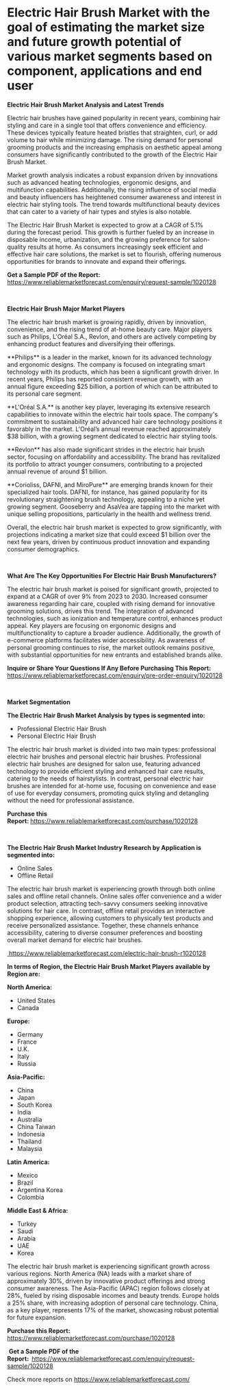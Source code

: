 <p><h1>Electric Hair Brush Market with the goal of estimating the market size and future growth potential of various market segments based on component, applications and end user</h1></p><p><strong>Electric Hair Brush Market Analysis and Latest Trends</strong></p>
<p><p>Electric hair brushes have gained popularity in recent years, combining hair styling and care in a single tool that offers convenience and efficiency. These devices typically feature heated bristles that straighten, curl, or add volume to hair while minimizing damage. The rising demand for personal grooming products and the increasing emphasis on aesthetic appeal among consumers have significantly contributed to the growth of the Electric Hair Brush Market.</p><p>Market growth analysis indicates a robust expansion driven by innovations such as advanced heating technologies, ergonomic designs, and multifunction capabilities. Additionally, the rising influence of social media and beauty influencers has heightened consumer awareness and interest in electric hair styling tools. The trend towards multifunctional beauty devices that can cater to a variety of hair types and styles is also notable.</p><p>The Electric Hair Brush Market is expected to grow at a CAGR of 5.1% during the forecast period. This growth is further fueled by an increase in disposable income, urbanization, and the growing preference for salon-quality results at home. As consumers increasingly seek efficient and effective hair care solutions, the market is set to flourish, offering numerous opportunities for brands to innovate and expand their offerings.</p></p>
<p><strong>Get a Sample PDF of the Report:&nbsp;</strong> <a href="https://www.reliablemarketforecast.com/enquiry/request-sample/1020128?utm_campaign=2111&utm_medium=2&utm_source=Github&utm_content=ia&utm_term=17022025&utm_id=electric-hair-brush">https://www.reliablemarketforecast.com/enquiry/request-sample/1020128</a></p>
<p>&nbsp;</p>
<p><strong>Electric Hair Brush Major Market Players</strong></p>
<p><p>The electric hair brush market is growing rapidly, driven by innovation, convenience, and the rising trend of at-home beauty care. Major players such as Philips, L'Oréal S.A., Revlon, and others are actively competing by enhancing product features and diversifying their offerings.</p><p>**Philips** is a leader in the market, known for its advanced technology and ergonomic designs. The company is focused on integrating smart technology with its products, which has been a significant growth driver. In recent years, Philips has reported consistent revenue growth, with an annual figure exceeding $25 billion, a portion of which can be attributed to its personal care segment.</p><p>**L'Oréal S.A.** is another key player, leveraging its extensive research capabilities to innovate within the electric hair tools space. The company's commitment to sustainability and advanced hair care technology positions it favorably in the market. L'Oréal’s annual revenue reached approximately $38 billion, with a growing segment dedicated to electric hair styling tools.</p><p>**Revlon** has also made significant strides in the electric hair brush sector, focusing on affordability and accessibility. The brand has revitalized its portfolio to attract younger consumers, contributing to a projected annual revenue of around $1 billion.</p><p>**Corioliss, DAFNI, and MiroPure** are emerging brands known for their specialized hair tools. DAFNI, for instance, has gained popularity for its revolutionary straightening brush technology, appealing to a niche yet growing segment. Gooseberry and AsaVea are tapping into the market with unique selling propositions, particularly in the health and wellness trend.</p><p>Overall, the electric hair brush market is expected to grow significantly, with projections indicating a market size that could exceed $1 billion over the next few years, driven by continuous product innovation and expanding consumer demographics.</p></p>
<p>&nbsp;</p>
<p><strong>What Are The Key Opportunities For Electric Hair Brush Manufacturers?</strong></p>
<p><p>The electric hair brush market is poised for significant growth, projected to expand at a CAGR of over 9% from 2023 to 2030. Increased consumer awareness regarding hair care, coupled with rising demand for innovative grooming solutions, drives this trend. The integration of advanced technologies, such as ionization and temperature control, enhances product appeal. Key players are focusing on ergonomic designs and multifunctionality to capture a broader audience. Additionally, the growth of e-commerce platforms facilitates wider accessibility. As awareness of personal grooming continues to rise, the market outlook remains positive, with substantial opportunities for new entrants and established brands alike.</p></p>
<p><strong>Inquire or Share Your Questions If Any Before Purchasing This Report:</strong> <a href="https://www.reliablemarketforecast.com/enquiry/pre-order-enquiry/1020128?utm_campaign=2111&utm_medium=2&utm_source=Github&utm_content=ia&utm_term=17022025&utm_id=electric-hair-brush">https://www.reliablemarketforecast.com/enquiry/pre-order-enquiry/1020128</a></p>
<p>&nbsp;</p>
<p><strong>Market Segmentation</strong></p>
<p><strong>The Electric Hair Brush Market Analysis by types is segmented into:</strong></p>
<p><ul><li>Professional Electric Hair Brush</li><li>Personal Electric Hair Brush</li></ul></p>
<p><p>The electric hair brush market is divided into two main types: professional electric hair brushes and personal electric hair brushes. Professional electric hair brushes are designed for salon use, featuring advanced technology to provide efficient styling and enhanced hair care results, catering to the needs of hairstylists. In contrast, personal electric hair brushes are intended for at-home use, focusing on convenience and ease of use for everyday consumers, promoting quick styling and detangling without the need for professional assistance.</p></p>
<p><strong>Purchase this Report:&nbsp;</strong><a href="https://www.reliablemarketforecast.com/purchase/1020128?utm_campaign=2111&utm_medium=2&utm_source=Github&utm_content=ia&utm_term=17022025&utm_id=electric-hair-brush">https://www.reliablemarketforecast.com/purchase/1020128</a></p>
<p>&nbsp;</p>
<p><strong>The Electric Hair Brush Market Industry Research by Application is segmented into:</strong></p>
<p><ul><li>Online Sales</li><li>Offline Retail</li></ul></p>
<p><p>The electric hair brush market is experiencing growth through both online sales and offline retail channels. Online sales offer convenience and a wider product selection, attracting tech-savvy consumers seeking innovative solutions for hair care. In contrast, offline retail provides an interactive shopping experience, allowing customers to physically test products and receive personalized assistance. Together, these channels enhance accessibility, catering to diverse consumer preferences and boosting overall market demand for electric hair brushes.</p></p>
<p><a href="https://www.reliablemarketforecast.com/electric-hair-brush-r1020128?utm_campaign=2111&utm_medium=2&utm_source=Github&utm_content=ia&utm_term=17022025&utm_id=electric-hair-brush">&nbsp;https://www.reliablemarketforecast.com/electric-hair-brush-r1020128</a></p>
<p><strong>In terms of Region, the Electric Hair Brush Market Players available by Region are:</strong></p>
<p>
    <p> <strong> North America: </strong>
        <ul>
            <li>United States</li>
            <li>Canada</li>
        </ul>
        </p> 
    <p> <strong> Europe: </strong>
        <ul>
            <li>Germany</li>
            <li>France</li>
            <li>U.K.</li>
            <li>Italy</li>
            <li>Russia</li>
        </ul>
        </p> 
    <p> <strong> Asia-Pacific: </strong>
        <ul>
            <li>China</li>
            <li>Japan</li>
            <li>South Korea</li>
            <li>India</li>
            <li>Australia</li>
            <li>China Taiwan</li>
            <li>Indonesia</li>
            <li>Thailand</li>
            <li>Malaysia</li>
        </ul>
        </p> 
    <p> <strong> Latin America: </strong>
        <ul>
            <li>Mexico</li>
            <li>Brazil</li>
            <li>Argentina Korea</li>
            <li>Colombia</li>
        </ul>
        </p> 
    <p> <strong> Middle East & Africa: </strong>
        <ul>
            <li>Turkey</li>
            <li>Saudi</li>
            <li>Arabia</li>
            <li>UAE</li>
            <li>Korea</li>
        </ul>
    </p>
    </p>
<p><p>The electric hair brush market is experiencing significant growth across various regions. North America (NA) leads with a market share of approximately 30%, driven by innovative product offerings and strong consumer awareness. The Asia-Pacific (APAC) region follows closely at 28%, fueled by rising disposable incomes and beauty trends. Europe holds a 25% share, with increasing adoption of personal care technology. China, as a key player, represents 17% of the market, showcasing robust potential for future expansion.</p></p>
<p><strong>Purchase this Report: </strong><a href="https://www.reliablemarketforecast.com/purchase/1020128?utm_campaign=2111&utm_medium=2&utm_source=Github&utm_content=ia&utm_term=17022025&utm_id=electric-hair-brush">https://www.reliablemarketforecast.com/purchase/1020128</a></p>
<p>&nbsp;<strong>Get a Sample PDF of the Report:&nbsp;&nbsp;</strong><a href="https://www.reliablemarketforecast.com/enquiry/request-sample/1020128?utm_campaign=2111&utm_medium=2&utm_source=Github&utm_content=ia&utm_term=17022025&utm_id=electric-hair-brush">https://www.reliablemarketforecast.com/enquiry/request-sample/1020128</a></p>
<p><strong></strong></p>
<p>Check more reports on <a href="https://www.reliablemarketforecast.com/?utm_campaign=2111&utm_medium=2&utm_source=Github&utm_content=ia&utm_term=17022025&utm_id=electric-hair-brush">https://www.reliablemarketforecast.com/</a></p>